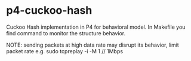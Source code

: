 # p4-cuckoo-hash

Cuckoo Hash implementation in P4 for behavioral model. 
In Makefile you find command to monitor the structure behavior.

NOTE: sending packets at high data rate may disrupt its behavior, limit packet rate
e.g. sudo tcpreplay -i <interface> -M 1 // 1Mbps
